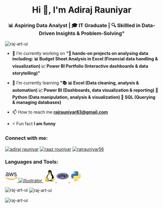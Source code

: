 <h1 align="center">Hi 👋, I'm Adiraj Rauniyar</h1>
<h3 align="center">📊 Aspiring Data Analyst | 🎓 IT Graduate | 🔍 Skillled in Data-Driven Insights & Problem-Solving"</h3>

<p align="left"> <img src="https://komarev.com/ghpvc/?username=raj-art-ui&label=Profile%20views&color=0e75b6&style=flat" alt="raj-art-ui" /> </p>

- 🔭 I’m currently working on **"📌  hands-on projects on analysing data  including: 📊 Budget Sheet Analysis in Excel (Financial data handling & visualization) 📈 Power BI Portfolio (Interactive dashboards & data storytelling)"**

- 🌱 I’m currently learning **"📚 📊 Excel (Data cleaning, analysis & automation) 📈 Power BI (Dashboards, data visualization & reporting) 🐍 Python (Data manipulation, analysis & visualization) 📑 SQL (Querying & managing databases)**

- 📫 How to reach me **rajrauniyar83@gmail.com**

- ⚡ Fun fact **I am funny**

<h3 align="left">Connect with me:</h3>
<p align="left">
<a href="https://linkedin.com/in/adiraj rauniyar" target="blank"><img align="center" src="https://raw.githubusercontent.com/rahuldkjain/github-profile-readme-generator/master/src/images/icons/Social/linked-in-alt.svg" alt="adiraj rauniyar" height="30" width="40" /></a>
<a href="https://fb.com/raaz rouniyar" target="blank"><img align="center" src="https://raw.githubusercontent.com/rahuldkjain/github-profile-readme-generator/master/src/images/icons/Social/facebook.svg" alt="raaz rouniyar" height="30" width="40" /></a>
<a href="https://instagram.com/rajrauniyar56" target="blank"><img align="center" src="https://raw.githubusercontent.com/rahuldkjain/github-profile-readme-generator/master/src/images/icons/Social/instagram.svg" alt="rajrauniyar56" height="30" width="40" /></a>
</p>

<h3 align="left">Languages and Tools:</h3>
<p align="left"> <a href="https://aws.amazon.com" target="_blank" rel="noreferrer"> <img src="https://raw.githubusercontent.com/devicons/devicon/master/icons/amazonwebservices/amazonwebservices-original-wordmark.svg" alt="aws" width="40" height="40"/> </a> <a href="https://www.adobe.com/in/products/illustrator.html" target="_blank" rel="noreferrer"> <img src="https://www.vectorlogo.zone/logos/adobe_illustrator/adobe_illustrator-icon.svg" alt="illustrator" width="40" height="40"/> </a> <a href="https://www.linux.org/" target="_blank" rel="noreferrer"> <img src="https://raw.githubusercontent.com/devicons/devicon/master/icons/linux/linux-original.svg" alt="linux" width="40" height="40"/> </a> <a href="https://www.php.net" target="_blank" rel="noreferrer"> <img src="https://raw.githubusercontent.com/devicons/devicon/master/icons/php/php-original.svg" alt="php" width="40" height="40"/> </a> <a href="https://www.python.org" target="_blank" rel="noreferrer"> <img src="https://raw.githubusercontent.com/devicons/devicon/master/icons/python/python-original.svg" alt="python" width="40" height="40"/> </a> </p>

<p><img align="left" src="https://github-readme-stats.vercel.app/api/top-langs?username=raj-art-ui&show_icons=true&locale=en&layout=compact" alt="raj-art-ui" /></p>

<p>&nbsp;<img align="center" src="https://github-readme-stats.vercel.app/api?username=raj-art-ui&show_icons=true&locale=en" alt="raj-art-ui" /></p>

<p><img align="center" src="https://github-readme-streak-stats.herokuapp.com/?user=raj-art-ui&" alt="raj-art-ui" /></p>
